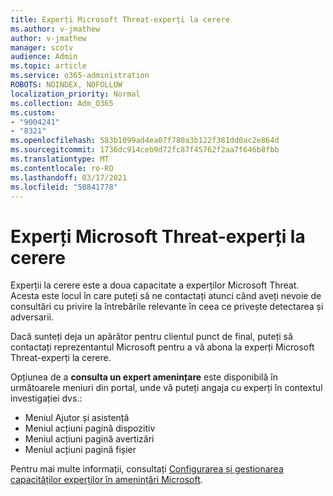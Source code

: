 ```yaml
---
title: Experți Microsoft Threat-experți la cerere
ms.author: v-jmathew
author: v-jmathew
manager: scotv
audience: Admin
ms.topic: article
ms.service: o365-administration
ROBOTS: NOINDEX, NOFOLLOW
localization_priority: Normal
ms.collection: Adm_O365
ms.custom:
- "9004241"
- "8321"
ms.openlocfilehash: 583b1099ad4ea07f780a3b122f381dd0ac2e864d
ms.sourcegitcommit: 1736dc914ceb9d72fc87f45762f2aa7f646b8fbb
ms.translationtype: MT
ms.contentlocale: ro-RO
ms.lasthandoff: 03/17/2021
ms.locfileid: "50841778"
---
```

# <a name="microsoft-threat-experts---experts-on-demand"></a>Experți Microsoft Threat-experți la cerere

Experții la cerere este a doua capacitate a experților Microsoft Threat. Acesta este locul în care puteți să ne contactați atunci când aveți nevoie de consultări cu privire la întrebările relevante în ceea ce privește detectarea și adversarii.

Dacă sunteți deja un apărător pentru clientul punct de final, puteți să contactați reprezentantul Microsoft pentru a vă abona la experți Microsoft Threat-experți la cerere.

Opțiunea de a **consulta un expert amenințare** este disponibilă în următoarele meniuri din portal, unde vă puteți angaja cu experți în contextul investigației dvs.:

- Meniul Ajutor și asistență
- Meniul acțiuni pagină dispozitiv
- Meniul acțiuni pagină avertizări
- Meniul acțiuni pagină fișier

Pentru mai multe informații, consultați [Configurarea și gestionarea capacităților experților în amenințări Microsoft](https://docs.microsoft.com/windows/security/threat-protection/microsoft-defender-atp/configure-microsoft-threat-experts).
